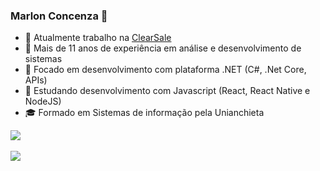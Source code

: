 ### Marlon Concenza 🖖

- 💼 Atualmente trabalho na [ClearSale](https://br.clear.sale)
- 💪 Mais de 11 anos de experiência em análise e desenvolvimento de sistemas
- 🔎 Focado em desenvolvimento com plataforma .NET (C#, .Net Core, APIs)
- 🧠 Estudando desenvolvimento com Javascript (React, React Native e NodeJS)
- 🎓 Formado em Sistemas de informação pela Unianchieta

<a href="https://github-readme-stats-anuraghazra1.vercel.app/api?username=marlonconcenza&count_private=true&show_icons=true&hide_border=false">
  <img align="center" src="https://github-readme-stats-anuraghazra1.vercel.app/api?username=marlonconcenza&count_private=true&show_icons=true&hide_border=false" />
</a>

<br />
<br />

<a href="https://github-readme-stats.vercel.app/api/top-langs/?username=marlonconcenza">
  <img align="center" src="https://github-readme-stats.vercel.app/api/top-langs/?username=marlonconcenza" />
</a>
